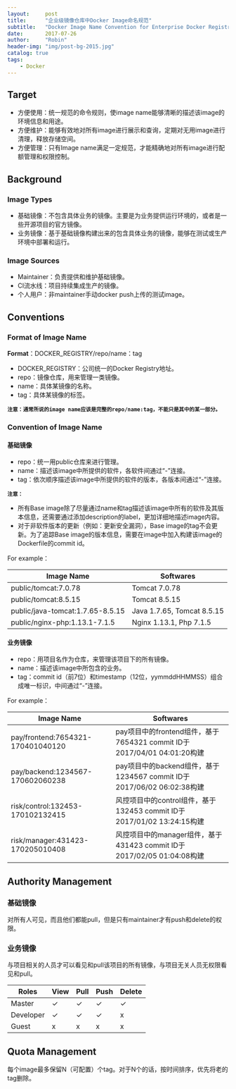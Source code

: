 ```yaml
---
layout:     post
title:      "企业级镜像仓库中Docker Image命名规范"
subtitle:   "Docker Image Name Convention for Enterprise Docker Registry"
date:       2017-07-26
author:     "Robin"
header-img: "img/post-bg-2015.jpg"
catalog: true
tags:
    - Docker
---
```


## Target

* 方便使用：统一规范的命令规则，使image name能够清晰的描述该image的环境信息和用途。
* 方便维护：能够有效地对所有image进行展示和查询，定期对无用image进行清理，释放存储空间。
* 方便管理：只有Image name满足一定规范，才能精确地对所有image进行配额管理和权限控制。

## Background

### Image Types

* 基础镜像：不包含具体业务的镜像。主要是为业务提供运行环境的，或者是一些开源项目的官方镜像。
* 业务镜像：基于基础镜像构建出来的包含具体业务的镜像，能够在测试或生产环境中部署和运行。

### Image Sources

* Maintainer：负责提供和维护基础镜像。
* CI流水线：项目持续集成生产的镜像。
* 个人用户：非maintainer手动docker push上传的测试image。

## Conventions

### Format of Image Name

**Format**：DOCKER_REGISTRY/repo/name：tag
* DOCKER_REGISTRY：公司统一的Docker Registry地址。
* repo：镜像仓库，用来管理一类镜像。
* name：具体某镜像的名称。
* tag：具体某镜像的标签。

**`注意：通常所说的image name应该是完整的repo/name:tag，不能只是其中的某一部分。`**

### Convention of Image Name

#### 基础镜像
* repo：统一用public仓库来进行管理。
* name：描述该image中所提供的软件，各软件间通过“-”连接。
* tag：依次顺序描述该image中所提供的软件的版本，各版本间通过“-”连接。


**`注意：`**
* 所有Base image除了尽量通过name和tag描述该image中所有的软件及其版本信息，还需要通过添加description的label，更加详细地描述image内容。
* 对于非软件版本的更新（例如：更新安全漏洞），Base image的tag不会更新。为了追踪Base image的版本信息，需要在image中加入构建该image的Dockerfile的commit id。

For example：

|      Image Name      |      Softwares      |
|----------------------|---------------------|
| public/tomcat:7.0.78 |    Tomcat 7.0.78    |
| public/tomcat:8.5.15 |    Tomcat 8.5.15    |
| public/java-tomcat:1.7.65-8.5.15 |Java 1.7.65, Tomcat 8.5.15|
| public/nginx-php:1.13.1-7.1.5 |Nginx 1.13.1, Php 7.1.5|

#### 业务镜像
* repo：用项目名作为仓库，来管理该项目下的所有镜像。
* name：描述该image中所包含的业务。
* tag：commit id（前7位）和timestamp（12位，yymmddHHMMSS）组合成唯一标识，中间通过“-”连接。

For example：

|             Image Name             |                          Softwares                          |
|------------------------------------|-------------------------------------------------------------|
| pay/frontend:7654321-170401040120  |pay项目中的frontend组件，基于7654321 commit ID于2017/04/01 04:01:20构建|
|  pay/backend:1234567-170602060238  |pay项目中的backend组件，基于1234567 commit ID于2017/06/02 06:02:38构建|
|  risk/control:132453-170102132415	 |风控项目中的control组件，基于132453 commit ID于2017/01/02 13:24:15构建|
|  risk/manager:431423-170205010408	 |风控项目中的manager组件，基于431423 commit ID于2017/02/05 01:04:08构建|

## Authority Management

### 基础镜像

对所有人可见，而且他们都能pull，但是只有maintainer才有push和delete的权限。

### 业务镜像

与项目相关的人员才可以看见和pull该项目的所有镜像，与项目无关人员无权限看见和pull。

|  Roles  |  View  |  Pull  |  Push  | Delete |
|---------|--------|--------|--------|--------|
|  Master |   ✓	   |   ✓	|   ✓	 |   ✓	  |
|Developer|   ✓	   |   ✓	|   ✓	 |   x	  |
|  Guest  |   x	   |   x	|   x	 |   x	  |

## Quota Management

每个image最多保留N（可配置）个tag。对于N个的话，按时间排序，优先将老的tag删除。